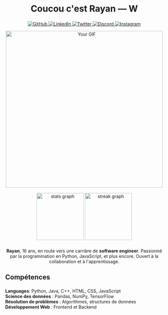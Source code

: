 <h1 align="center">Coucou c'est Rayan — W</h1>

###

<p align="center">
  <a href="https://github.com/devrayan-x">
    <img src="https://img.shields.io/badge/GitHub-devrayanx-181717?style=flat&logo=github&logoColor=white" alt="GitHub">
  </a>
  <a href="#">
    <img src="https://img.shields.io/badge/LinkedIn-hayzer-0077B5?style=flat&logo=linkedin&logoColor=white" alt="LinkedIn">
  </a>
  <a href="#">
    <img src="https://img.shields.io/badge/Twitter-therayan-1DA1F2?style=flat&logo=twitter&logoColor=white" alt="Twitter">
  </a>
  <a href="https://discordapp.com/users/989449056210272256">
    <img src="https://img.shields.io/badge/Discord-.lasurprise-7289DA?style=flat&logo=discord&logoColor=white" alt="Discord">
  </a>
  <a href="https://www.instagram.com/rayansvg_/">
    <img src="https://img.shields.io/badge/Instagram-rayansvg-E4405F?style=flat&logo=instagram&logoColor=white" alt="Instagram">
  </a>
</p>

<div align="center">
  <img width="500px" src="https://github.com/devrayan-x/devrayan-x/blob/main/mygif.gif" alt="Your GIF" class="rounded" />
</div>

<br clear="both">

<div align="center">
  <img src="https://github-readme-stats.vercel.app/api?username=devrayan-x&hide_title=true&hide_rank=false&show_icons=false&include_all_commits=true&count_private=true&disable_animations=false&theme=default&locale=fr&hide_border=false&order=1" height="150" alt="stats graph"  />
  <img src="https://streak-stats.demolab.com?user=devrayan-x&locale=fr&mode=weekly&theme=default&hide_border=false&border_radius=5&order=3" height="150" alt="streak graph"  />
</div>

###

<p align="center"><b>Rayan</b>, 16 ans, en route vers une carrière de <b>software engineer</b>. Passionné par la programmation en Python, JavaScript, et plus encore. Ouvert à la collaboration et à l'apprentissage.</p>

###

<h2 align="left">Compétences</h2>

###

<p align="left"><b>Languages</b>: Python, Java, C++, HTML, CSS, JavaScript<br><b>Science des données</b> : Pandas, NumPy, TensorFlow<br><b>Résolution de problèmes</b> : Algorithmes, structures de données<br><b>Développement Web</b> : Frontend et Backend</p>

###
